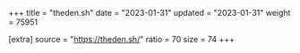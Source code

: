 +++
title = "theden.sh"
date = "2023-01-31"
updated = "2023-01-31"
weight = 75951

[extra]
source = "https://theden.sh/"
ratio = 70
size = 74
+++

